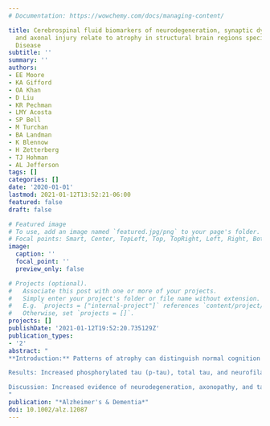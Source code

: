 ```yaml
---
# Documentation: https://wowchemy.com/docs/managing-content/

title: Cerebrospinal fluid biomarkers of neurodegeneration, synaptic dysfunction,
  and axonal injury relate to atrophy in structural brain regions specific to Alzheimer's
  Disease
subtitle: ''
summary: ''
authors:
- EE Moore
- KA Gifford
- OA Khan
- D Liu
- KR Pechman
- LMY Acosta
- SP Bell
- M Turchan
- BA Landman
- K Blennow
- H Zetterberg
- TJ Hohman
- AL Jefferson
tags: []
categories: []
date: '2020-01-01'
lastmod: 2021-01-12T13:52:21-06:00
featured: false
draft: false

# Featured image
# To use, add an image named `featured.jpg/png` to your page's folder.
# Focal points: Smart, Center, TopLeft, Top, TopRight, Left, Right, BottomLeft, Bottom, BottomRight.
image:
  caption: ''
  focal_point: ''
  preview_only: false

# Projects (optional).
#   Associate this post with one or more of your projects.
#   Simply enter your project's folder or file name without extension.
#   E.g. `projects = ["internal-project"]` references `content/project/deep-learning/index.md`.
#   Otherwise, set `projects = []`.
projects: []
publishDate: '2021-01-12T19:52:20.735129Z'
publication_types:
- '2'
abstract: "
**Introduction:** Patterns of atrophy can distinguish normal cognition from Alzheimers disease (AD), but neuropathological drivers of this pattern are unknown. This study examined associations between cerebrospinal fluid biomarkers of AD pathology, synaptic dysfunction, and neuroaxonal injury with two AD imaging signatures. <br /> **Methods:** Signatures were calculated using published guidelines. Linear regressions related each biomarker to both signatures, adjusting for demographic factors. Bootstrapped analyses tested if associations were stronger with one signature versus the other. 

Results: Increased phosphorylated tau (p‐tau), total tau, and neurofilament light (P‐values <.045) related to smaller signatures (indicating greater atrophy). Diagnosis and sex modified associations between p‐tau and neurogranin (P‐values<.05) and signatures, such that associations were stronger among participants with mild cognitive impairment and female participants. The strength of associations did not differ between signatures. 

Discussion: Increased evidence of neurodegeneration, axonopathy, and tau phosphorylation relate to greater AD‐related atrophy. Tau phosphorylation and synaptic dysfunction may be more prominent in AD‐affected regions in females.
"
publication: "*Alzheimer's & Dementia*"
doi: 10.1002/alz.12087
---
```

